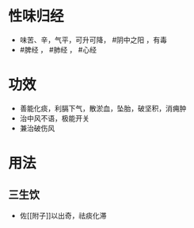 # 性味归经
- 味苦、辛，气平，可升可降， #阴中之阳 ，有毒
- #脾经 ， #肺经 ， #心经 
# 功效
- 善能化痰，利膈下气，散淤血，坠胎，破坚积，消痈肿
- 治中风不语，极能开关
- 兼治破伤风
# 用法
## 三生饮
- 佐[[附子]]以出奇，祛痰化滞